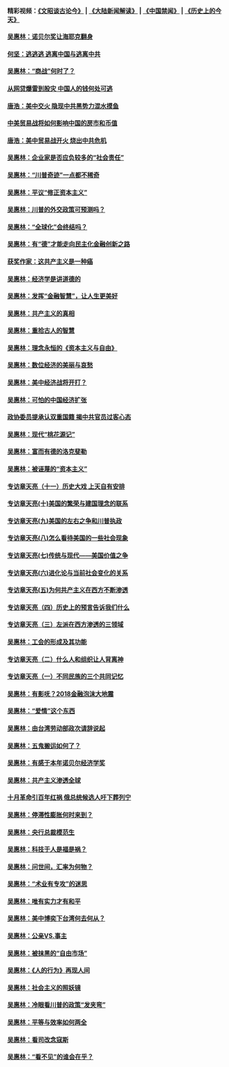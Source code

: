 #### 精彩视频：[《文昭谈古论今》](https://github.com/gfw-breaker/wenzhao/blob/master/README.md?t=12211230) | [《大陆新闻解读》](https://github.com/gfw-breaker/ntdtv-comedy/blob/master/README.md?t=12211230) | [《中国禁闻》](https://github.com/gfw-breaker/ntdtv-news/blob/master/README.md?t=12211230) | [《历史上的今天》](https://github.com/gfw-breaker/today-in-history/blob/master/README.md?t=12211230) 

#### [吴惠林：诺贝尔奖让海耶克翻身](../pages/nsc423/n10890049.md?t=12211230) 

#### [何坚：逃逃逃 逃离中国与逃离中共](../pages/nsc423/n10592891.md?t=12211230) 

#### [吴惠林：“商战”何时了？](../pages/nsc423/n10573558.md?t=12211230) 

#### [从网贷爆雷到股灾 中国人的钱何处可逃](../pages/nsc423/n10572800.md?t=12211230) 

#### [唐浩：美中交火 隐现中共黑势力混水摸鱼](../pages/nsc423/n10544040.md?t=12211230) 

#### [中美贸易战将如何影响中国的房市和币值](../pages/nsc423/n10543697.md?t=12211230) 

#### [唐浩：美中贸易战开火 烧出中共危机](../pages/nsc423/n10540126.md?t=12211230) 

#### [吴惠林：企业家是否应负较多的“社会责任”](../pages/nsc423/n10535022.md?t=12211230) 

#### [吴惠林：“川普奇迹”一点都不稀奇](../pages/nsc423/n10512808.md?t=12211230) 

#### [吴惠林：平议“修正资本主义”](../pages/nsc423/n10495724.md?t=12211230) 

#### [吴惠林：川普的外交政策可预测吗？](../pages/nsc423/n10462387.md?t=12211230) 

#### [吴惠林：“全球化”会终结吗？](../pages/nsc423/n10452838.md?t=12211230) 

#### [吴惠林：有“德”才能走向民主化金融创新之路](../pages/nsc423/n10432292.md?t=12211230) 

#### [获奖作家：这共产主义是一种癌](../pages/nsc423/n10431541.md?t=12211230) 

#### [吴惠林：经济学是讲道德的](../pages/nsc423/n10398014.md?t=12211230) 

#### [吴惠林：发挥“金融智慧”，让人生更美好](../pages/nsc423/n10375019.md?t=12211230) 

#### [吴惠林：共产主义的真相](../pages/nsc423/n10351394.md?t=12211230) 

#### [吴惠林：重拾古人的智慧](../pages/nsc423/n10337691.md?t=12211230) 

#### [吴惠林：理念永恒的《资本主义与自由》](../pages/nsc423/n10316274.md?t=12211230) 

#### [吴惠林：数位经济的美丽与哀愁](../pages/nsc423/n10292946.md?t=12211230) 

#### [吴惠林：美中经济战将开打？](../pages/nsc423/n10258825.md?t=12211230) 

#### [吴惠林：可怕的中国经济扩张](../pages/nsc423/n10219147.md?t=12211230) 

#### [政协委员提承认双重国籍 揭中共官员过客心态](../pages/nsc423/n10208809.md?t=12211230) 

#### [吴惠林：现代“桃花源记”](../pages/nsc423/n10185234.md?t=12211230) 

#### [吴惠林：富而有德的洛克斐勒](../pages/nsc423/n10142264.md?t=12211230) 

#### [吴惠林：被诬蔑的“资本主义”](../pages/nsc423/n10124816.md?t=12211230) 

#### [专访章天亮（十一）历史大戏 上天自有安排](../pages/nsc423/n10094905.md?t=12211230) 

#### [专访章天亮(十)美国的繁荣与建国理念的联系](../pages/nsc423/n10094899.md?t=12211230) 

#### [专访章天亮(九)美国的左右之争和川普执政](../pages/nsc423/n10094889.md?t=12211230) 

#### [专访章天亮(八)怎么看待美国的一些社会现象](../pages/nsc423/n10094857.md?t=12211230) 

#### [专访章天亮(七)传统与现代——美国价值之争](../pages/nsc423/n10093140.md?t=12211230) 

#### [专访章天亮(六)进化论与当前社会变化的关系](../pages/nsc423/n10092036.md?t=12211230) 

#### [专访章天亮(五)为何共产主义在西方不断渗透](../pages/nsc423/n10083620.md?t=12211230) 

#### [专访章天亮（四）历史上的预言告诉我们什么](../pages/nsc423/n10083606.md?t=12211230) 

#### [专访章天亮（三）左派在西方渗透的三领域](../pages/nsc423/n10081115.md?t=12211230) 

#### [吴惠林：工会的形成及其功能](../pages/nsc423/n10080633.md?t=12211230) 

#### [专访章天亮（二）什么人和组织让人背离神](../pages/nsc423/n10076637.md?t=12211230) 

#### [专访章天亮（一）不同民族的三个共同记忆](../pages/nsc423/n10074188.md?t=12211230) 

#### [吴惠林：有影呒？2018金融泡沫大地震](../pages/nsc423/n10040534.md?t=12211230) 

#### [吴惠林：“爱情”这个东西](../pages/nsc423/n10019423.md?t=12211230) 

#### [吴惠林：由台湾劳动部政次请辞说起](../pages/nsc423/n9979679.md?t=12211230) 

#### [吴惠林：五鬼搬运如何了？](../pages/nsc423/n9925338.md?t=12211230) 

#### [吴惠林：有感于本年诺贝尔经济学奖](../pages/nsc423/n9871883.md?t=12211230) 

#### [吴惠林：共产主义渗透全球](../pages/nsc423/n9812748.md?t=12211230) 

#### [十月革命引百年红祸 俄总统候选人吁下葬列宁](../pages/nsc423/n9810182.md?t=12211230) 

#### [吴惠林：停滞性膨胀何时来到？](../pages/nsc423/n9764136.md?t=12211230) 

#### [吴惠林：央行总裁模范生](../pages/nsc423/n9728134.md?t=12211230) 

#### [吴惠林：科技于人是福是祸？](../pages/nsc423/n9672982.md?t=12211230) 

#### [吴惠林：问世间，汇率为何物？](../pages/nsc423/n9621788.md?t=12211230) 

#### [吴惠林：“术业有专攻”的迷思](../pages/nsc423/n9580363.md?t=12211230) 

#### [吴惠林：唯有实力才有和平](../pages/nsc423/n9529599.md?t=12211230) 

#### [吴惠林：美中博奕下台湾何去何从？](../pages/nsc423/n9483598.md?t=12211230) 

#### [吴惠林：公亲VS.事主](../pages/nsc423/n9425637.md?t=12211230) 

#### [吴惠林：被抹黑的“自由市场”](../pages/nsc423/n9351545.md?t=12211230) 

#### [吴惠林：《人的行为》再现人间](../pages/nsc423/n9296339.md?t=12211230) 

#### [吴惠林：社会主义的照妖镜](../pages/nsc423/n9243460.md?t=12211230) 

#### [吴惠林：冷眼看川普的政策“发夹弯”](../pages/nsc423/n9120684.md?t=12211230) 

#### [吴惠林：平等与效率如何两全](../pages/nsc423/n9075430.md?t=12211230) 

#### [吴惠林：看司改念寇斯](../pages/nsc423/n9024915.md?t=12211230) 

#### [吴惠林：“看不见”的谁会在乎？](../pages/nsc423/n8977488.md?t=12211230) 

